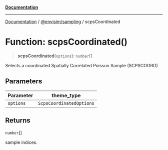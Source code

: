 [**Documentation**](../../../README.md)

---

[Documentation](../../../README.md) / [@envisim/sampling](../README.md) / scpsCoordinated

# Function: scpsCoordinated()

> **scpsCoordinated**(`options`): `number`[]

Selects a coordinated Spatially Correlated Poisson Sample (SCPSCOORD)

## Parameters

| Parameter | theme_type               |
| --------- | ------------------------ |
| `options` | `ScpsCoordinatedOptions` |

## Returns

`number`[]

sample indices.
